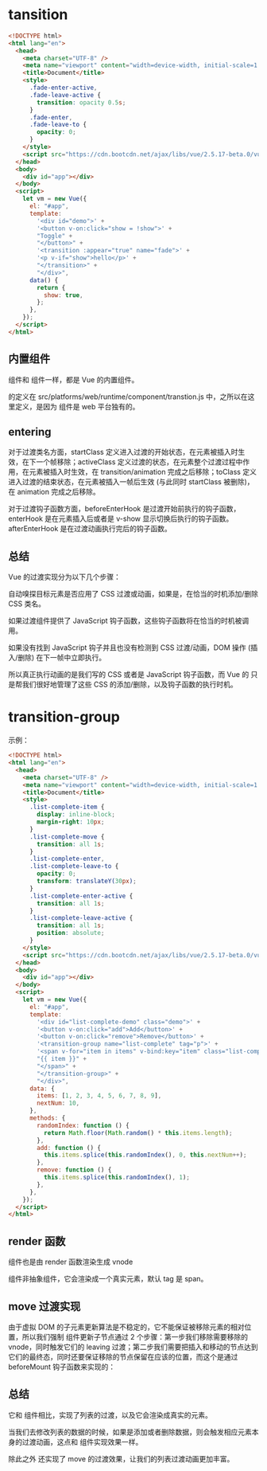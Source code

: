 # tansition

```html
<!DOCTYPE html>
<html lang="en">
  <head>
    <meta charset="UTF-8" />
    <meta name="viewport" content="width=device-width, initial-scale=1.0" />
    <title>Document</title>
    <style>
      .fade-enter-active,
      .fade-leave-active {
        transition: opacity 0.5s;
      }
      .fade-enter,
      .fade-leave-to {
        opacity: 0;
      }
    </style>
    <script src="https://cdn.bootcdn.net/ajax/libs/vue/2.5.17-beta.0/vue.js"></script>
  </head>
  <body>
    <div id="app"></div>
  </body>
  <script>
    let vm = new Vue({
      el: "#app",
      template:
        '<div id="demo">' +
        '<button v-on:click="show = !show">' +
        "Toggle" +
        "</button>" +
        '<transition :appear="true" name="fade">' +
        '<p v-if="show">hello</p>' +
        "</transition>" +
        "</div>",
      data() {
        return {
          show: true,
        };
      },
    });
  </script>
</html>
```

## 内置组件

<transition> 组件和 <keep-alive> 组件一样，都是 Vue 的内置组件。

<transition> 的定义在 src/platforms/web/runtime/component/transtion.js 中，之所以在这里定义，是因为 <transition> 组件是 web 平台独有的。

## entering

对于过渡类名方面，startClass 定义进入过渡的开始状态，在元素被插入时生效，在下一个帧移除；activeClass 定义过渡的状态，在元素整个过渡过程中作用，在元素被插入时生效，在 transition/animation 完成之后移除；toClass 定义进入过渡的结束状态，在元素被插入一帧后生效 (与此同时 startClass 被删除)，在 <transition> animation 完成之后移除。

对于过渡钩子函数方面，beforeEnterHook 是过渡开始前执行的钩子函数，enterHook 是在元素插入后或者是 v-show 显示切换后执行的钩子函数。afterEnterHook 是在过渡动画执行完后的钩子函数。

## 总结

Vue 的过渡实现分为以下几个步骤：

自动嗅探目标元素是否应用了 CSS 过渡或动画，如果是，在恰当的时机添加/删除 CSS 类名。

如果过渡组件提供了 JavaScript 钩子函数，这些钩子函数将在恰当的时机被调用。

如果没有找到 JavaScript 钩子并且也没有检测到 CSS 过渡/动画，DOM 操作 (插入/删除) 在下一帧中立即执行。

所以真正执行动画的是我们写的 CSS 或者是 JavaScript 钩子函数，而 Vue 的 <transition> 只是帮我们很好地管理了这些 CSS 的添加/删除，以及钩子函数的执行时机。

# transition-group

示例：

```html
<!DOCTYPE html>
<html lang="en">
  <head>
    <meta charset="UTF-8" />
    <meta name="viewport" content="width=device-width, initial-scale=1.0" />
    <title>Document</title>
    <style>
      .list-complete-item {
        display: inline-block;
        margin-right: 10px;
      }
      .list-complete-move {
        transition: all 1s;
      }
      .list-complete-enter,
      .list-complete-leave-to {
        opacity: 0;
        transform: translateY(30px);
      }
      .list-complete-enter-active {
        transition: all 1s;
      }
      .list-complete-leave-active {
        transition: all 1s;
        position: absolute;
      }
    </style>
    <script src="https://cdn.bootcdn.net/ajax/libs/vue/2.5.17-beta.0/vue.js"></script>
  </head>
  <body>
    <div id="app"></div>
  </body>
  <script>
    let vm = new Vue({
      el: "#app",
      template:
        '<div id="list-complete-demo" class="demo">' +
        '<button v-on:click="add">Add</button>' +
        '<button v-on:click="remove">Remove</button>' +
        '<transition-group name="list-complete" tag="p">' +
        '<span v-for="item in items" v-bind:key="item" class="list-complete-item">' +
        "{{ item }}" +
        "</span>" +
        "</transition-group>" +
        "</div>",
      data: {
        items: [1, 2, 3, 4, 5, 6, 7, 8, 9],
        nextNum: 10,
      },
      methods: {
        randomIndex: function () {
          return Math.floor(Math.random() * this.items.length);
        },
        add: function () {
          this.items.splice(this.randomIndex(), 0, this.nextNum++);
        },
        remove: function () {
          this.items.splice(this.randomIndex(), 1);
        },
      },
    });
  </script>
</html>
```

## render 函数

<transition-group> 组件也是由 render 函数渲染生成 vnode

<transition-group> 组件非抽象组件，它会渲染成一个真实元素，默认 tag 是 span。

## move 过渡实现

由于虚拟 DOM 的子元素更新算法是不稳定的，它不能保证被移除元素的相对位置，所以我们强制 <transition-group> 组件更新子节点通过 2 个步骤：第一步我们移除需要移除的 vnode，同时触发它们的 leaving 过渡；第二步我们需要把插入和移动的节点达到它们的最终态，同时还要保证移除的节点保留在应该的位置，而这个是通过 beforeMount 钩子函数来实现的：

## 总结

<transtion-group> 它和 <transition> 组件相比，实现了列表的过渡，以及它会渲染成真实的元素。

当我们去修改列表的数据的时候，如果是添加或者删除数据，则会触发相应元素本身的过渡动画，这点和 <transition> 组件实现效果一样。

除此之外 <transtion-group> 还实现了 move 的过渡效果，让我们的列表过渡动画更加丰富。
